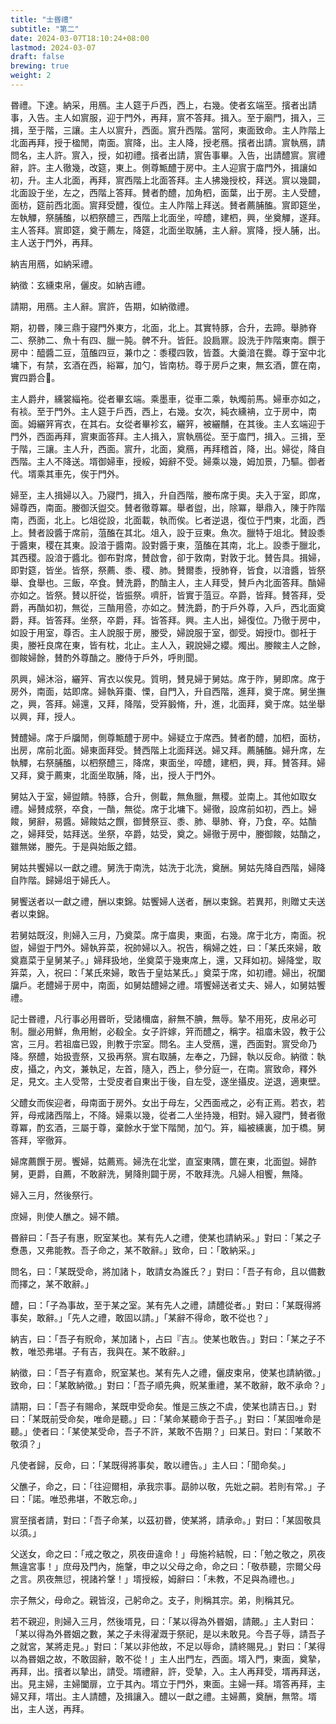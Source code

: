 ```yaml
---
title: "士昬禮"
subtitle: "第二"
date: 2024-03-07T18:10:24+08:00
lastmod: 2024-03-07
draft: false
brewing: true
weight: 2
---
```


昬禮。下達。納采，用鴈。主人筵于戶西，西上，右幾。使者玄端至。擯者出請事，入告。主人如賔服，迎于門外，再拜，賔不答拜。揖入。至于廟門，揖入，三揖，至于階，三讓。主人以賔升，西面。賔升西階。當阿，東面致命。主人阼階上北面再拜，授于楹閒，南面。賔降，出。主人降，授老鴈。擯者出請。賔執鴈，請問名，主人許。賔入，授，如初禮。擯者出請，賔告事畢。入告，出請醴賔。賔禮辭，許。主人徹幾，改筵，東上。側尊甒醴于房中。主人迎賔于庿門外，揖讓如初，升。主人北面，再拜，賔西階上北面答拜。主人拂幾授校，拜送。賔以幾闢，北面設于坐，左之，西階上答拜。賛者酌醴，加角柶，面葉，出于房。主人受醴，面枋，筵前西北面。賔拜受醴，復位。主人阼階上拜送。賛者薦脯醢。賔即筵坐，左執觶，祭脯醢，以柶祭醴三，西階上北面坐，啐醴，建柶，興，坐奠觶，遂拜。主人答拜。賔即筵，奠于薦左，降筵，北面坐取脯，主人辭。賔降，授人脯，出。主人送于門外，再拜。

納吉用鴈，如納采禮。

納徵：玄纁束帛，儷皮。如納吉禮。

請期，用鴈。主人辭。賔許，告期，如納徵禮。

期，初昬，陳三鼎于寢門外東方，北面，北上。其實特豚，合升，去蹄。舉肺脊二、祭肺二、魚十有四、臘一肫。髀不升。皆飪。設扃鼏。設洗于阼階東南。饌于房中：醯醬二豆，菹醢四豆，兼巾之：黍稷四敦，皆蓋。大羹湆在爨。尊于室中北墉下，有禁，玄酒在西，綌冪，加勺，皆南枋。尊于房戶之東，無玄酒，篚在南，實四爵合𢀿。

主人爵弁，纁裳緇袘。從者畢玄端。乘墨車，從車二乘，執燭前馬。婦車亦如之，有裧。至于門外。主人筵于戶西，西上，右幾。女次，純衣纁袡，立于房中，南面。姆纚笄宵衣，在其右。女從者畢袗玄，纚笄，被纚黼，在其後。主人玄端迎于門外，西面再拜，賔東面答拜。主人揖入，賔執鴈從。至于庿門，揖入。三揖，至于階，三讓。主人升，西面。賔升，北面，奠鴈，再拜稽首，降，出。婦從，降自西階。主人不降送。壻御婦車，授綏，姆辭不受。婦乘以幾，姆加景，乃驅。御者代。壻乘其車先，俟于門外。

婦至，主人揖婦以入。乃寢門，揖入，升自西階，媵布席于奧。夫入于室，即席，婦尊西，南面。媵御沃盥交。賛者徹尊冪。舉者盥，出，除冪，舉鼎入，陳于阼階南，西面，北上。匕俎從設，北面載，執而俟。匕者逆退，復位于門東，北面，西上。賛者設醬于席前，菹醢在其北。俎入，設于豆東。魚次。臘特于俎北。賛設黍于醬東，稷在其東。設湆于醬南。設對醬于東，菹醢在其南，北上。設黍于臘北，其西稷。設湆于醬北。御布對席，賛啟會，卻于敦南，對敦于北。賛告具。揖婦，即對筵，皆坐。皆祭，祭薦、黍、稷、肺。賛爾黍，授肺脊，皆食，以湆醬，皆祭舉、食舉也。三飯，卒食。賛洗爵，酌酳主人，主人拜受，賛戶內北面答拜。酳婦亦如之。皆祭。賛以肝從，皆振祭。嚌肝，皆實于菹豆。卒爵，皆拜。賛答拜，受爵，再酳如初，無從，三酳用巹，亦如之。賛洗爵，酌于戶外尊，入戶，西北面奠爵，拜。皆答拜。坐祭，卒爵，拜。皆答拜。興。主人出，婦復位。乃徹于房中，如設于用室，尊否。主人說服于房，媵受，婦說服于室，御受。姆授巾。御衽于奧，媵衽良席在東，皆有枕，北止。主人入，親說婦之纓。燭出。媵餕主人之餘，御餕婦餘，賛酌外尊酳之。媵侍于戶外，呼則聞。

夙興，婦沐浴，纚笄、宵衣以俟見。質明，賛見婦于舅姑。席于阼，舅即席。席于房外，南面，姑即席。婦執笲棗、慄，自門入，升自西階，進拜，奠于席。舅坐撫之，興，答拜。婦還，又拜，降階，受笲腶脩，升，進，北面拜，奠于席。姑坐舉以興，拜，授人。

賛醴婦。席于戶牖閒，側尊甒醴于房中。婦疑立于席西。賛者酌醴，加柶，面枋，出房，席前北面。婦東面拜受。賛西階上北面拜送。婦又拜。薦脯醢。婦升席，左執觶，右祭脯醢，以柶祭醴三，降席，東面坐，啐醴，建柶，興，拜。賛答拜。婦又拜，奠于薦東，北面坐取脯，降，出，授人于門外。

舅姑入于室，婦盥饋。特豚，合升，側載，無魚臘，無稷。並南上。其他如取女禮。婦賛成祭，卒食，一酳，無從。席于北墉下。婦徹，設席前如初，西上。婦餕，舅辭，易醬。婦餕姑之饌，御賛祭豆、黍、肺、舉肺、脊，乃食，卒。姑酳之，婦拜受，姑拜送。坐祭，卒爵，姑受，奠之。婦徹于房中，媵御餕，姑酳之，雖無娣，媵先。于是與始飯之錯。

舅姑共饗婦以一獻之禮。舅洗于南洗，姑洗于北洗，奠酬。舅姑先降自西階，婦降自阼階。歸婦俎于婦氏人。

舅饗送者以一獻之禮，酬以束錦。姑饗婦人送者，酬以束錦。若異邦，則贈丈夫送者以束錦。

若舅姑既沒，則婦入三月，乃奠菜。席于庿奧，東面，右幾。席于北方，南面。祝盥，婦盥于門外。婦執笲菜，祝帥婦以入。祝告，稱婦之姓，曰：「某氏來婦，敢奠嘉菜于皇舅某子。」婦拜扱地，坐奠菜于幾東席上，還，又拜如初。婦降堂，取笲菜，入，祝曰：「某氏來婦，敢告于皇姑某氏。」奠菜于席，如初禮。婦出，祝闔牖戶。老醴婦于房中，南面，如舅姑醴婦之禮。壻饗婦送者丈夫、婦人，如舅姑饗禮。

記士昬禮，凡行事必用昬昕，受諸檷庿，辭無不腆，無辱。摯不用死，皮帛必可制。臘必用鮮，魚用鮒，必殽全。女子許嫁，笄而醴之，稱字。祖庿未毀，教于公宮，三月。若祖庿已毀，則教于宗室。問名。主人受鴈，還，西面對。賔受命乃降。祭醴，始扱壹祭，又扱再祭。賔右取脯，左奉之，乃歸，執以反命。納徵：執皮，攝之，內文，兼執足，左首，隨入，西上，參分庭一，在南。賔致命，釋外足，見文。主人受幣，士受皮者自東出于後，自左受，遂坐攝皮。逆退，適東壁。

父醴女而俟迎者，母南面于房外。女出于母左，父西面戒之，必有正焉。若衣，若笄，母戒諸西階上，不降。婦乘以幾，從者二人坐持幾，相對。婦入寢門，賛者徹尊冪，酌玄酒，三屬于尊，棄餘水于堂下階閒，加勺。笲，緇被纁裏，加于橋。舅答拜，宰徹笲。

婦席薦饌于房。饗婦，姑薦焉。婦洗在北堂，直室東隅，篚在東，北面盥。婦酢舅，更爵，自薦，不敢辭洗，舅降則闢于房，不敢拜洗。凡婦人相饗，無降。

婦入三月，然後祭行。

庶婦，則使人醮之。婦不饋。

昬辭曰：「吾子有惠，貺室某也。某有先人之禮，使某也請納采。」對曰：「某之子憃愚，又弗能教。吾子命之，某不敢辭。」致命，曰：「敢納采。」

問名，曰：「某既受命，將加諸卜，敢請女為誰氏？」對曰：「吾子有命，且以備數而擇之，某不敢辭。」

醴，曰：「子為事故，至于某之室。某有先人之禮，請醴從者。」對曰：「某既得將事矣，敢辭。」「先人之禮，敢固以請。」「某辭不得命，敢不從也？」

納吉，曰：「吾子有貺命，某加諸卜，占曰『吉』。使某也敢告。」對曰：「某之子不教，唯恐弗堪。子有吉，我與在。某不敢辭。」

納徵，曰：「吾子有嘉命，貺室某也。某有先人之禮，儷皮束帛，使某也請納徵。」致命，曰：「某敢納徵。」對曰：「吾子順先典，貺某重禮，某不敢辭，敢不承命？」

請期，曰：「吾子有賜命，某既申受命矣。惟是三族之不虞，使某也請吉日。」對曰：「某既前受命矣，唯命是聽。」曰：「某命某聽命于吾子。」對曰：「某固唯命是聽。」使者曰：「某使某受命，吾子不許，某敢不告期？」曰某日。對曰：「某敢不敬須？」

凡使者歸，反命，曰：「某既得將事矣，敢以禮告。」主人曰：「聞命矣。」

父醮子，命之，曰：「往迎爾相，承我宗事。勗帥以敬，先妣之嗣。若則有常。」子曰：「諾。唯恐弗堪，不敢忘命。」

賔至擯者請，對曰：「吾子命某，以茲初昬，使某將，請承命。」對曰：「某固敬具以須。」

父送女，命之曰：「戒之敬之，夙夜毌違命！」母施衿結帨，曰：「勉之敬之，夙夜無違宮事！」庶母及門內，施鞶，申之以父母之命，命之曰：「敬恭聽，宗爾父母之言。夙夜無愆，視諸衿鞶！」壻授綏，姆辭曰：「未教，不足與為禮也。」

宗子無父，母命之。親皆沒，己躬命之。支子，則稱其宗。弟，則稱其兄。

若不親迎，則婦入三月，然後壻見，曰：「某以得為外昬姻，請覿。」主人對曰：「某以得為外昬姻之數，某之子未得濯溉于祭祀，是以未敢見。今吾子辱，請吾子之就宮，某將走見。」對曰：「某以非他故，不足以辱命，請終賜見。」對曰：「某得以為昬姻之故，不敢固辭，敢不從！」主人出門左，西面。壻入門，東面，奠摯，再拜，出。擯者以摯出，請受。壻禮辭，許，受摯，入。主人再拜受，壻再拜送，出。見主婦，主婦闔扉，立于其內。壻立于門外，東面。主婦一拜。壻答再拜，主婦又拜，壻出。主人請醴，及揖讓入。醴以一獻之禮。主婦薦，奠酬，無幣。壻出，主人送，再拜。